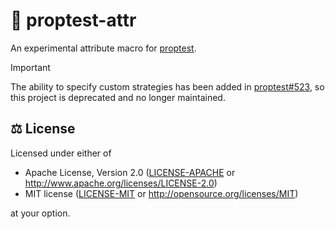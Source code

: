 # 🧪 proptest-attr

An experimental attribute macro for [proptest](https://proptest-rs.github.io).

> [!IMPORTANT]
>
> The ability to specify custom strategies has been added in
> [proptest#523](https://github.com/proptest-rs/proptest/pull/523), so this
> project is deprecated and no longer maintained.

## ⚖️ License

Licensed under either of

- Apache License, Version 2.0 ([LICENSE-APACHE](LICENSE-APACHE) or
  <http://www.apache.org/licenses/LICENSE-2.0>)
- MIT license ([LICENSE-MIT](LICENSE-MIT) or <http://opensource.org/licenses/MIT>)

at your option.
